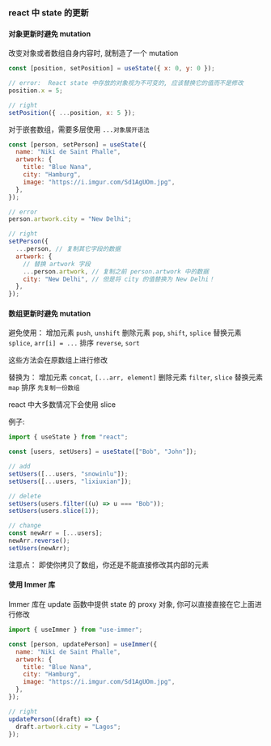### react 中 state 的更新

#### 对象更新时避免 mutation

改变对象或者数组自身内容时, 就制造了一个 mutation

```jsx
const [position, setPosition] = useState({ x: 0, y: 0 });

// error:  React state 中存放的对象视为不可变的, 应该替换它的值而不是修改
position.x = 5;

// right
setPosition({ ...position, x: 5 });
```

对于嵌套数组，需要多层使用 `...对象展开语法`

```jsx
const [person, setPerson] = useState({
  name: "Niki de Saint Phalle",
  artwork: {
    title: "Blue Nana",
    city: "Hamburg",
    image: "https://i.imgur.com/Sd1AgUOm.jpg",
  },
});

// error
person.artwork.city = "New Delhi";

// right
setPerson({
  ...person, // 复制其它字段的数据
  artwork: {
    // 替换 artwork 字段
    ...person.artwork, // 复制之前 person.artwork 中的数据
    city: "New Delhi", // 但是将 city 的值替换为 New Delhi！
  },
});
```

#### 数组更新时避免 mutation

避免使用：
增加元素 `push`, `unshift`
删除元素 `pop`, `shift`, `splice`
替换元素 `splice`, `arr[i] = ...`
排序 `reverse`, `sort`

这些方法会在原数组上进行修改

替换为：
增加元素 `concat`, `[...arr, element]`
删除元素 `filter`, `slice`
替换元素 `map`
排序 `先复制一份数组`

react 中大多数情况下会使用 slice

例子:

```jsx
import { useState } from "react";

const [users, setUsers] = useState(["Bob", "John"]);

// add
setUsers([...users, "snowinlu"]);
setUsers([...users, "lixiuxian"]);

// delete
setUsers(users.filter((u) => u === "Bob"));
setUsers(users.slice(1));

// change
const newArr = [...users];
newArr.reverse();
setUsers(newArr);
```

注意点： 即使你拷贝了数组，你还是不能直接修改其内部的元素

#### 使用 Immer 库

Immer 库在 update 函数中提供 state 的 proxy 对象, 你可以直接直接在它上面进行修改

```jsx
import { useImmer } from "use-immer";

const [person, updatePerson] = useImmer({
  name: "Niki de Saint Phalle",
  artwork: {
    title: "Blue Nana",
    city: "Hamburg",
    image: "https://i.imgur.com/Sd1AgUOm.jpg",
  },
});

// right
updatePerson((draft) => {
  draft.artwork.city = "Lagos";
});
```

